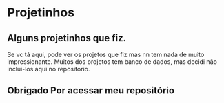 # Projetinhos
## Alguns projetinhos que fiz.
Se vc tá aqui, pode ver os projetos que fiz mas nn tem nada de muito impressionante.
Muitos dos projetos tem banco de dados, mas decidi não inclui-los aqui no repositorio.
## Obrigado Por acessar meu repositório